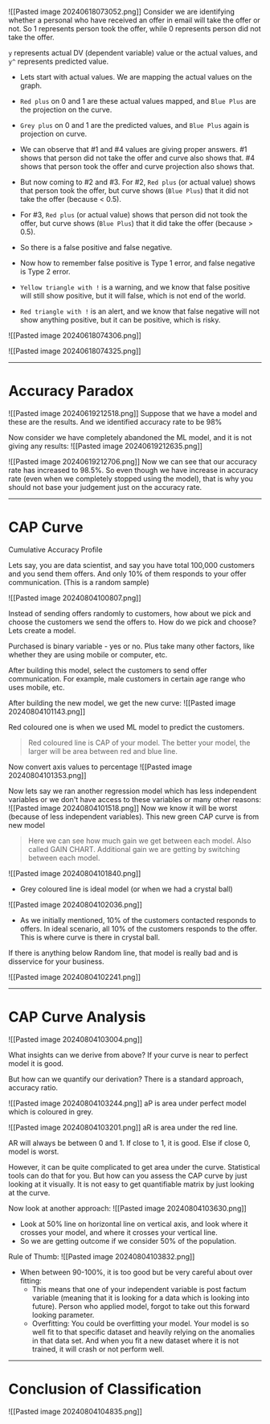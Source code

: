 ![[Pasted image 20240618073052.png]]
Consider we are identifying whether a personal who have received an offer in email will take the offer or not. So 1 represents person took the offer, while 0 represents person did not take the offer.

`y` represents actual DV (dependent variable) value or the actual values, and `y^` represents predicted value.

* Lets start with actual values. We are mapping the actual values on the graph.
* `Red plus` on 0 and 1 are these actual values mapped, and `Blue Plus` are the projection on the curve.
* `Grey plus` on 0 and 1 are the predicted values, and `Blue Plus` again is projection on curve.

* We can observe that #1 and #4 values are giving proper answers. #1 shows that person did not take the offer and curve also shows that. #4 shows that person took the offer and curve projection also shows that.
* But now coming to #2 and #3. For #2, `Red plus` (or actual value) shows that person took the offer, but curve shows (`Blue Plus`) that it did not take the offer (because < 0.5).
* For #3, `Red plus` (or actual value) shows that person did not took the offer, but curve shows (`Blue Plus`) that it did take the offer (because > 0.5).
* So there is a false positive and false negative.

* Now how to remember false positive is Type 1 error, and false negative is Type 2 error.
* `Yellow triangle with !` is a warning, and we know that false positive will still show positive, but it will false, which is not end of the world.
* `Red triangle with !` is an alert, and we know that false negative will not show anything positive, but it can be positive, which is risky.

![[Pasted image 20240618074306.png]]

![[Pasted image 20240618074325.png]]

---
# Accuracy Paradox

![[Pasted image 20240619212518.png]]
Suppose that we have a model and these are the results. And we identified accuracy rate to be 98%

Now consider we have completely abandoned the ML model, and it is not giving any results:
![[Pasted image 20240619212635.png]]

![[Pasted image 20240619212706.png]]
Now we can see that our accuracy rate has increased to 98.5%.
So even though we have increase in accuracy rate (even when we completely stopped using the model), that is why you should not base your judgement just on the accuracy rate.

---
# CAP Curve

Cumulative Accuracy Profile

Lets say, you are data scientist, and say you have total 100,000 customers and you send them offers. And only 10% of them responds to your offer communication. (This is a random sample)

![[Pasted image 20240804100807.png]]

Instead of sending offers randomly to customers, how about we pick and choose the customers we send the offers to. How do we pick and choose? Lets create a model.

Purchased is binary variable - yes or no. Plus take many other factors, like whether they are using mobile or computer, etc.

After building this model, select the customers to send offer communication. For example, male customers in certain age range who uses mobile, etc.

After building the new model, we get the new curve:
![[Pasted image 20240804101143.png]]

Red coloured one is when we used ML model to predict the customers.

> Red coloured line is CAP of your model.
> The better your model, the larger will be area between red and blue line.

Now convert axis values to percentage
![[Pasted image 20240804101353.png]]

Now lets say we ran another regression model which has less independent variables or we don't have access to these variables or many other reasons:
![[Pasted image 20240804101518.png]]
Now we know it will be worst (because of less independent variables). This new green CAP curve is from new model

> Here we can see how much gain we get between each model. Also called GAIN CHART.
> Additional gain we are getting by switching between each model.

![[Pasted image 20240804101840.png]]
* Grey coloured line is ideal model (or when we had a crystal ball)

![[Pasted image 20240804102036.png]]
* As we initially mentioned, 10% of the customers contacted responds to offers. In ideal scenario, all 10% of the customers responds to the offer. This is where curve is there in crystal ball.

If there is anything below Random line, that model is really bad and is disservice for your business.

![[Pasted image 20240804102241.png]]

---
# CAP Curve Analysis

![[Pasted image 20240804103004.png]]

What insights can we derive from above? If your curve is near to perfect model it is good. 

But how can we quantify our derivation? There is a standard approach, accuracy ratio.

![[Pasted image 20240804103244.png]]
aP is area under perfect model which is coloured in grey.

![[Pasted image 20240804103201.png]]
aR is area under the red line.

AR will always be between 0 and 1. If close to 1, it is good. Else if close 0, model is worst.

However, it can be quite complicated to get area under the curve. Statistical tools can do that for you. But how can you assess the CAP curve by just looking at it visually. It is not easy to get quantifiable matrix by just looking at the curve.

Now look at another approach:
![[Pasted image 20240804103630.png]]

* Look at 50% line on horizontal line on vertical axis, and look where it crosses your model, and where it crosses your vertical line.
* So we are getting outcome if we consider 50% of the population.

Rule of Thumb:
![[Pasted image 20240804103832.png]]

* When between 90-100%, it is too good but be very careful about over fitting:
	* This means that one of your independent variable is post factum variable (meaning that it is looking for a data which is looking into future). Person who applied model, forgot to take out this forward looking parameter.
	* Overfitting: You could be overfitting your model. Your model is so well fit to that specific dataset and heavily relying on the anomalies in that data set. And when you fit a new dataset where it is not trained, it will crash or not perform well.

---
# Conclusion of Classification
![[Pasted image 20240804104835.png]]